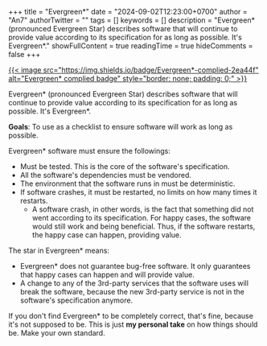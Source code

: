 +++
title = "Evergreen*"
date = "2024-09-02T12:23:00+0700"
author = "An7"
authorTwitter = ""
tags = []
keywords = []
description = "Evergreen* (pronounced Evergreen Star) describes software that will continue to provide value according to its specification for as long as possible. It's Evergreen*."
showFullContent = true
readingTime = true
hideComments = false
+++

[{{< image src="https://img.shields.io/badge/Evergreen*-complied-2ea44f" alt="Evergreen* complied badge" style="border: none; padding: 0;" >}}](/posts/evergreen-star)

Evergreen* (pronounced Evergreen Star) describes software that will continue to
provide value according to its specification for as long as possible. It's
Evergreen*.

**Goals**: To use as a checklist to ensure software will work as long as
possible.

Evergreen* software must ensure the followings:

- Must be tested. This is the core of the software's specification.
- All the software's dependencies must be vendored.
- The environment that the software runs in must be deterministic.
- If software crashes, it must be restarted, no limits on how many times it
  restarts.
    - A software crash, in other words, is the fact that something did not went
      according to its specification. For
      happy cases, the software would still work and being beneficial. Thus, if
      the software restarts, the happy case
      can happen, providing value.

The star in Evergreen* means:

- Evergreen* does not guarantee bug-free software. It only guarantees that happy
  cases can happen and will provide
  value.
- A change to any of the 3rd-party services that the software uses will break
  the software, because the new 3rd-party
  service is not in the software's specification anymore.

If you don't find Evergreen* to be completely correct, that's fine, because it's
not supposed to be. This is just **my personal take** on how things should be.
Make your own standard.

